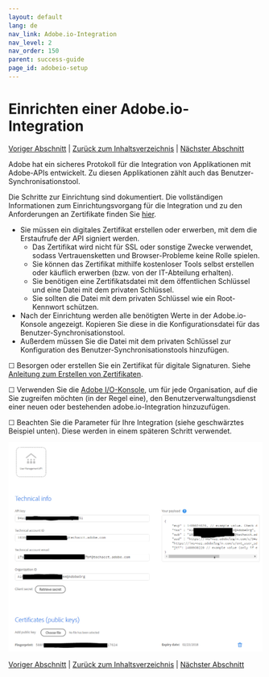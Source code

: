 ```yaml
---
layout: default
lang: de
nav_link: Adobe.io-Integration
nav_level: 2
nav_order: 150
parent: success-guide
page_id: adobeio-setup
---
```


# Einrichten einer Adobe.io-Integration

[Voriger Abschnitt](decide_deletion_policy.md) \| [Zurück zum Inhaltsverzeichnis](index.md) \| [Nächster Abschnitt](identify_server.md)

Adobe hat ein sicheres Protokoll für die Integration von Applikationen mit Adobe-APIs entwickelt. Zu diesen Applikationen zählt auch das Benutzer-Synchronisationstool.

Die Schritte zur Einrichtung sind dokumentiert. Die vollständigen Informationen zum Einrichtungsvorgang für die Integration und zu den Anforderungen an Zertifikate finden Sie [hier](https://www.adobe.io/apis/cloudplatform/console/authentication.html).

- Sie müssen ein digitales Zertifikat erstellen oder erwerben, mit dem die Erstaufrufe der API signiert werden.
  - Das Zertifikat wird nicht für SSL oder sonstige Zwecke verwendet, sodass Vertrauensketten und Browser-Probleme keine Rolle spielen.
  - Sie können das Zertifikat mithilfe kostenloser Tools selbst erstellen oder käuflich erwerben (bzw. von der IT-Abteilung erhalten).
  - Sie benötigen eine Zertifikatsdatei mit dem öffentlichen Schlüssel und eine Datei mit dem privaten Schlüssel.
  - Sie sollten die Datei mit dem privaten Schlüssel wie ein Root-Kennwort schützen.
- Nach der Einrichtung werden alle benötigten Werte in der Adobe.io-Konsole angezeigt. Kopieren Sie diese in die Konfigurationsdatei für das Benutzer-Synchronisationstool.
- Außerdem müssen Sie die Datei mit dem privaten Schlüssel zur Konfiguration des Benutzer-Synchronisationstools hinzufügen.

&#9744; Besorgen oder erstellen Sie ein Zertifikat für digitale Signaturen. Siehe [Anleitung zum Erstellen von Zertifikaten](https://www.adobe.io/apis/cloudplatform/console/authentication/createcert.html).

&#9744; Verwenden Sie die [Adobe I/O-Konsole](https://console.adobe.io), um für jede Organisation, auf die Sie zugreifen möchten (in der Regel eine), den Benutzerverwaltungsdienst einer neuen oder bestehenden adobe.io-Integration hinzuzufügen. 

&#9744; Beachten Sie die Parameter für Ihre Integration (siehe geschwärztes Beispiel unten). Diese werden in einem späteren Schritt verwendet.


![img](images/setup_adobe_io_data.png)


[Voriger Abschnitt](decide_deletion_policy.md) \| [Zurück zum Inhaltsverzeichnis](index.md) \| [Nächster Abschnitt](identify_server.md)
